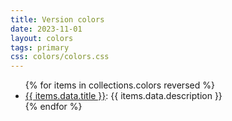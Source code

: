 ```yaml
---
title: Version colors
date: 2023-11-01
layout: colors
tags: primary
css: colors/colors.css
---
```

<ul>
 {% for items in collections.colors reversed %}
 <li><a href="{{ items.url }}">{{ items.data.title }}</a>: {{ items.data.description }}</li>
 {% endfor %}
</ul>